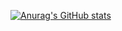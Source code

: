 [![Anurag's GitHub stats](https://github-readme-stats.vercel.app/api?username=gnaixx)](https://github.com/anuraghazra/github-readme-stats)
